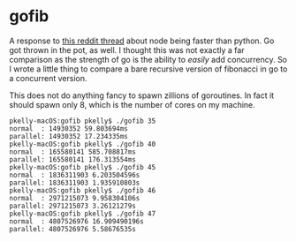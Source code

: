 # gofib

A response to 
[this reddit thread](https://www.reddit.com/r/javascript/comments/lg80p2/nodejs_14_is_over_20x_faster_than_python38_for/gmq2s0b/)
about node being faster than python. Go got thrown in the pot, as well. I
thought this was not exactly a far comparison as the strength of go is the
ability to *easily* add concurrency. So I wrote a little thing to compare a bare
recursive version of fibonacci in go to a concurrent version.

This does not do anything fancy to spawn zillions of goroutines. In fact it
should spawn only 8, which is the number of cores on my machine.

    pkelly-macOS:gofib pkelly$ ./gofib 35
    normal  : 14930352 59.803694ms
    parallel: 14930352 17.234335ms
    pkelly-macOS:gofib pkelly$ ./gofib 40
    normal  : 165580141 585.708817ms
    parallel: 165580141 176.313554ms
    pkelly-macOS:gofib pkelly$ ./gofib 45
    normal  : 1836311903 6.203504596s
    parallel: 1836311903 1.935910803s
    pkelly-macOS:gofib pkelly$ ./gofib 46
    normal  : 2971215073 9.958304106s
    parallel: 2971215073 3.26121279s
    pkelly-macOS:gofib pkelly$ ./gofib 47
    normal  : 4807526976 16.909490196s
    parallel: 4807526976 5.58676535s
